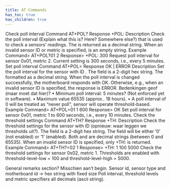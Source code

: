 ```yaml
---
title: AT Commands
has_toc: true
has_children: true
---
```




Check poll interval
Command
AT+POL?<sensor-id> <metric>
Response
+POL: <poll-interval>
Description
Check the poll interval (Explain what this is? Here? Somewhere else?) that is used to check a sensors’ readings. The <poll-interval> is returned as a decimal string. When an invalid sensor ID or metric is specified, <poll-interval> is an empty string.
Example
Command>  AT+POL?01 2
Response> +POL: 300
Request poll interval for sensor 0x01, metric 2. Current setting is 300 seconds, i.e., every 5 minutes.
Set poll interval
Command
AT+POL=<sensor-id> <metric> <poll-interval>
Response
OK | ERROR
Description
Set the poll interval for the sensor with ID <sensor-id>. The <sensor-id> field is a 2-digit hex string. The <poll-interval> formatted as a decimal string. When the poll interval is changed successfully, the motherboard responds with OK. Otherwise, e.g., when an invalid sensor ID is specified, the response is ERROR.
Bedenkingen geof (maar moet dat hier)?
•	Minimum poll interval: 5 minutes? (Not enforced yet in software).
•	Maximum value 65535 (approx.. 18 hours).
•	A poll interval of 0 will be treated as “never poll”, sensor will operate threshold-based.
Example
Command>  AT+POL=01 1 600
Response> OK
Set poll interval for sensor 0x01, metric 1 to 600 seconds, i.e., every 10 minutes.
Check the threshold settings
Command
AT+TH?<sensor-id> <metric>
Response
+TH: <thresholds-enabled> <threshold-level-low> <threshold-level-high>
Description
Check the threshold settings for the sensor with ID <sensor-id> (opnieuw: waar leggen we thresholds uit?). The <sensor-id> field is a 2-digit hex string. The <thresholds-enabled> field will be either ‘0’ (not enabled) or ‘1’ (enabled). Both <threshold-level-low> and <threshold-level-high> are decimal strings (between 0 and 65535).  When an invalid sensor ID is specified, only +TH: is returned.
Example
Command>  AT+TH?=02 1
Response> +TH: 1 100 5000
Check the threshold settings for sensor 0x02, metric 1. Thresholds are enabled with threshold-level-low = 100 and threshold-level-high = 5000.

General remarks section? Misschien aan’t begin.
Sensor id, sensor type and motherboard id -> hex string with fixed size
Poll interval, threshold levels and metric specifiers all decimals (ascii string).
